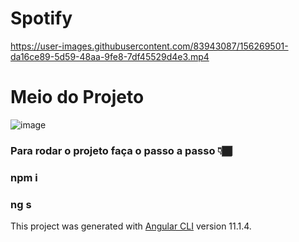# Spotify


https://user-images.githubusercontent.com/83943087/156269501-da16ce89-5d59-48aa-9fe8-7df45529d4e3.mp4

# Meio do Projeto
![image](https://user-images.githubusercontent.com/83943087/155407033-437d868e-dc75-4149-8e21-c8e9e47f5119.png)

### Para rodar o projeto faça o passo a passo 👇🏾
### npm i
### ng s

This project was generated with [Angular CLI](https://github.com/angular/angular-cli) version 11.1.4.
